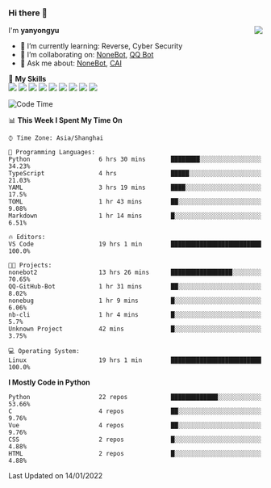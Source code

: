 ### Hi there 👋

<a href="#">
  <img align="right" src="https://github-readme-stats.vercel.app/api?username=yanyongyu&count_private=true&show_icons=true&bg_color=15,f2f7fd,E0EAFC" />
</a>

I'm **yanyongyu**

- 🌱 I’m currently learning: Reverse, Cyber Security
- 👯 I’m collaborating on: [NoneBot](https://github.com/nonebot), [QQ Bot](https://github.com/Mrs4s/go-cqhttp)
- 💬 Ask me about: [NoneBot](https://github.com/nonebot), [CAI](https://github.com/cscs181/CAI)

🌟 **My Skills**  
![](https://img.shields.io/badge/-Python-3e74a2?style=flat-square&logo=Python&logoColor=fff)
![](https://img.shields.io/badge/-Node.js-339933?style=flat-square&logo=Node.js&logoColor=fff)
![](https://img.shields.io/badge/-Vue-4fc08d?style=flat-square&logo=Vue.js&logoColor=fff)
![](https://img.shields.io/badge/-React-2d98ce?style=flat-square&logo=React&logoColor=fff)
![](https://img.shields.io/badge/-Docker-2496ED?style=flat-square&logo=Docker&logoColor=fff)
![](https://img.shields.io/badge/-Linux-000000?style=flat-square&logo=Linux&logoColor=fff)
![](https://img.shields.io/badge/-MySQL-4479A1?style=flat-square&logo=MySQL&logoColor=fff)
![](https://img.shields.io/badge/-Redis-DC382D?style=flat-square&logo=Redis&logoColor=fff)
![](https://img.shields.io/badge/-MongoDB-47A248?style=flat-square&logo=MongoDB&logoColor=fff)

<!--START_SECTION:waka-->
![Code Time](http://img.shields.io/badge/Code%20Time-2%2C023%20hrs%2021%20mins-blue)

📊 **This Week I Spent My Time On** 

```text
⌚︎ Time Zone: Asia/Shanghai

💬 Programming Languages: 
Python                   6 hrs 30 mins       ████████░░░░░░░░░░░░░░░░░   34.23% 
TypeScript               4 hrs               █████░░░░░░░░░░░░░░░░░░░░   21.03% 
YAML                     3 hrs 19 mins       ████░░░░░░░░░░░░░░░░░░░░░   17.5% 
TOML                     1 hr 43 mins        ██░░░░░░░░░░░░░░░░░░░░░░░   9.08% 
Markdown                 1 hr 14 mins        █░░░░░░░░░░░░░░░░░░░░░░░░   6.51%

🔥 Editors: 
VS Code                  19 hrs 1 min        █████████████████████████   100.0%

🐱‍💻 Projects: 
nonebot2                 13 hrs 26 mins      █████████████████░░░░░░░░   70.65% 
QQ-GitHub-Bot            1 hr 31 mins        ██░░░░░░░░░░░░░░░░░░░░░░░   8.02% 
nonebug                  1 hr 9 mins         █░░░░░░░░░░░░░░░░░░░░░░░░   6.06% 
nb-cli                   1 hr 4 mins         █░░░░░░░░░░░░░░░░░░░░░░░░   5.7% 
Unknown Project          42 mins             █░░░░░░░░░░░░░░░░░░░░░░░░   3.75%

💻 Operating System: 
Linux                    19 hrs 1 min        █████████████████████████   100.0%

```

**I Mostly Code in Python** 

```text
Python                   22 repos            █████████████░░░░░░░░░░░░   53.66% 
C                        4 repos             ██░░░░░░░░░░░░░░░░░░░░░░░   9.76% 
Vue                      4 repos             ██░░░░░░░░░░░░░░░░░░░░░░░   9.76% 
CSS                      2 repos             █░░░░░░░░░░░░░░░░░░░░░░░░   4.88% 
HTML                     2 repos             █░░░░░░░░░░░░░░░░░░░░░░░░   4.88%

```



 Last Updated on 14/01/2022
<!--END_SECTION:waka-->
